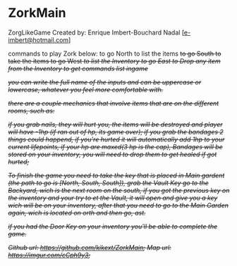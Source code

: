 # ZorkMain
ZorgLikeGame
Created by: Enrique Imbert-Bouchard Nadal [e-imbert@hotmail.com]

commands to play Zork below:
<N> to go North			<L> to list the items
<S> to go South			<G> to take the items
<W> to go West 			<I> to list the Inventory
<E> to go East 			<D> to Drop any item from the Inventory
<H> to get commands list ingame

you can write the full name of the inputs and can be uppercase or lowercase, 
whatever you feel more comfortable with.

there are a couple mechanics that involve items that are on the different rooms, such as:

if you grab nails, they will hurt you, the items will be destroyed and player will have -1hp (if ran out of hp, its game over);
if you grab the bandages 2 things could happend, if you're hurted it will automatically add 1hp to your current lifepoints,
if your hp are maxed(3 hp is the cap), Bandages will be stored on your inventory, you will need to drop them to get healed if got hurted;

To finish the game you need to take the key that is placed in Main gardent (the path to go is [North, South, South]), grab the Vault Key
go to the Backyard, wich is the next room on the south, if you got the previous key on the inventory and your try to <G>et the Vault, it
will open and give you a key wich will be on your inventory, after that you need to go to the Main Garden again, wich is located on <N>orth
and then go, <E>ast.

if you had the Door Key on your inventory you'll be able to complete the game.

Github url: https://github.com/kikext/ZorkMain;
Map url: https://imgur.com/cCph9y3;